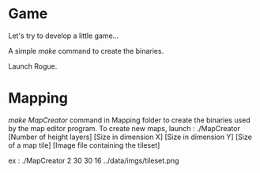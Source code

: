 # Game

Let's try to develop a little game...

A simple *make* command to create the binaries.

Launch Rogue.


# Mapping

*make MapCreator* command in Mapping folder to create the binaries used by the map editor program.
To create new maps, launch :
./MapCreator [Number of height layers] [Size in dimension X] [Size in dimension Y] [Size of a map tile] [Image file containing the tileset]

ex : 
./MapCreator 2 30 30 16 ../data/imgs/tileset.png
